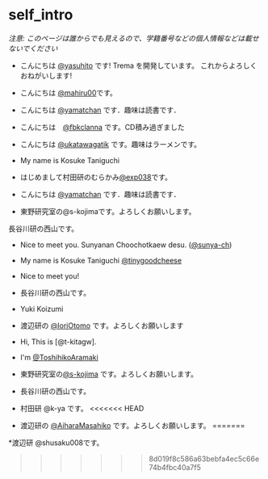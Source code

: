 # self_intro

_注意: このページは誰からでも見えるので、学籍番号などの個人情報などは載せないでください_


* こんにちは [@yasuhito](https://github.com/yasuhito) です! Trema を開発しています。
  これからよろしくおねがいします!
* こんにちは [@mahiru00](https://github.com/mahiru00)です。
* こんにちは [@yamatchan](https://github.com/yamatchan) です．趣味は読書です．
* こんにちは　[@fbkclanna](https://github.com/fbkclanna) です。CD積み過ぎました
* こんにちは [@ukatawagatik](https://github.com/ukatawagatik) です。趣味はラーメンです。
* My name is Kosuke Taniguchi 
* はじめまして村田研のむらかみ[@exp038](http://github.com/exp038)です。
* こんにちは [@yamatchan](https://github.com/yamatchan) です．趣味は読書です．

* 東野研究室の@s-kojimaです。よろしくお願いします。

長谷川研の西山です。


* Nice to meet you. Sunyanan Choochotkaew desu. ([@sunya-ch](https://github.com/sunya-ch))


* My name is Kosuke Taniguchi [@tinygoodcheese](https://github.com/tinygoodcheese)
* Nice to meet you!

* 長谷川研の西山です。

* Yuki Koizumi
* 渡辺研の [@IoriOtomo](https://github.com/IoriOtomo) です。よろしくお願いします
* Hi, This is [@t-kitagw].
* I'm [@ToshihikoAramaki](htps://github.com/ToshihikoAramaki)
* 東野研究室の[@s-kojima](https://github.com/s-kojima) です。よろしくお願いします。
* 長谷川研の西山です。
* 村田研 @k-ya です。
<<<<<<< HEAD
* 渡辺研の [@AiharaMasahiko](https://github.com/AiharaMasahiko) です。よろしくお願いします。
=======

*渡辺研 @shusaku008です。
>>>>>>> 8d019f8c586a63bebfa4ec5c66e74b4fbc40a7f5
